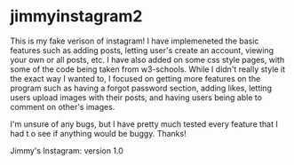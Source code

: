 # jimmyinstagram2

This is my fake verison of instagram! I have implemeneted the basic features such as adding posts, letting user's create an account, viewing your own or all posts, etc. I have also added on some css style pages, with some of the code being taken from w3-schools. While I didn't really style it the exact way I wanted to, I focused on getting more features on the program such as having a forgot password section, adding likes, letting users upload images with their posts, and having users being able to comment on other's images.  

I'm unsure of any bugs, but I have pretty much tested every feature that I had t
o see if anything would be buggy. Thanks!

Jimmy's Instagram: version 1.0
